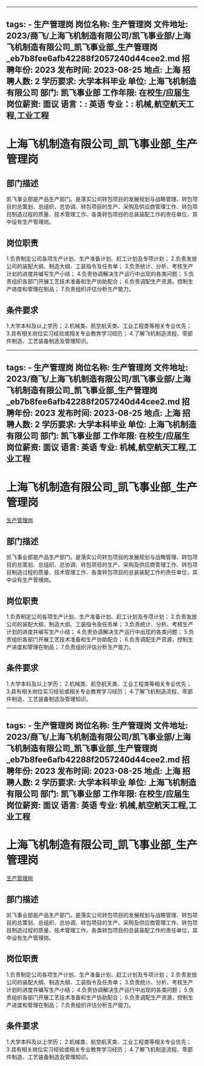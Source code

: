 
---
tags:
    - 生产管理岗
岗位名称: 生产管理岗
文件地址: 2023/商飞/上海飞机制造有限公司/凯飞事业部/上海飞机制造有限公司_凯飞事业部_生产管理岗_eb7b8fee6afb42288f2057240d44cee2.md
招聘年份: 2023
发布时间: 2023-08-25
地点: 上海
招聘人数: 2
学历要求: 大学本科毕业
单位: 上海飞机制造有限公司
部门: 凯飞事业部
工作年限: 在校生/应届生
岗位薪资: 面议
语言：: 英语
专业：: 机械,航空航天工程,工业工程
---

# 上海飞机制造有限公司_凯飞事业部_生产管理岗

## 部门描述

凯飞事业部是产品生产部门。是落实公司转包项目的发展规划与战略管理、转包项目的总策划、总组织、总协调、转包项目的生产、采购及供应商管理工作、转包项目制造过程的质量、技术管理工作、各类转包项目的总装装配工作的责任单位，其中设有生产管理岗。

## 岗位职责

1.负责制定公司各项生产计划、生产准备计划、赶工计划及专项计划；
 2.负责发放公司的装配大纲、制造大纲、工装指令及任务单；
 3.负责统计、分析、考核生产计划的进度并编写生产小结；
 4.负责协调解决生产运行中出现的各类问题；
 5.负责组织各部门开展工艺技术准备和生产协助配合；
 6.负责调配生产资源，控制生产进度和管理在制品；
 7.负责组织评估分析生产能力。

 ## 条件要求

1.大学本科及以上学历；
 2.机械类、航空航天类、工业工程类等相关专业优先；
 3.具有相关岗位实习经验或相关专业教育学习经历；
 4.了解飞机制造流程、零部件制造、工艺装备制造及管理知识。

---
tags:
    - 生产管理岗
岗位名称: 生产管理岗
文件地址: 2023/商飞/上海飞机制造有限公司/凯飞事业部/上海飞机制造有限公司_凯飞事业部_生产管理岗_eb7b8fee6afb42288f2057240d44cee2.md
招聘年份: 2023
发布时间: 2023-08-25
地点: 上海
招聘人数: 2
学历要求: 大学本科毕业
单位: 上海飞机制造有限公司
部门: 凯飞事业部
工作年限: 在校生/应届生
岗位薪资: 面议
语言: 英语
专业: 机械,航空航天工程,工业工程
---

# 上海飞机制造有限公司_凯飞事业部_生产管理岗

[生产管理岗](http://zhaopin.comac.cc/zp/ct/out/position/positionDetail?planid=eb7b8fee6afb42288f2057240d44cee2)

## 部门描述

凯飞事业部是产品生产部门。是落实公司转包项目的发展规划与战略管理、转包项目的总策划、总组织、总协调、转包项目的生产、采购及供应商管理工作、转包项目制造过程的质量、技术管理工作、各类转包项目的总装装配工作的责任单位，其中设有生产管理岗。

## 岗位职责

1.负责制定公司各项生产计划、生产准备计划、赶工计划及专项计划；
 2.负责发放公司的装配大纲、制造大纲、工装指令及任务单；
 3.负责统计、分析、考核生产计划的进度并编写生产小结；
 4.负责协调解决生产运行中出现的各类问题；
 5.负责组织各部门开展工艺技术准备和生产协助配合；
 6.负责调配生产资源，控制生产进度和管理在制品；
 7.负责组织评估分析生产能力。

 ## 条件要求

1.大学本科及以上学历；
 2.机械类、航空航天类、工业工程类等相关专业优先；
 3.具有相关岗位实习经验或相关专业教育学习经历；
 4.了解飞机制造流程、零部件制造、工艺装备制造及管理知识。

---
tags:
    - 生产管理岗
岗位名称: 生产管理岗
文件地址: 2023/商飞/上海飞机制造有限公司/凯飞事业部/上海飞机制造有限公司_凯飞事业部_生产管理岗_eb7b8fee6afb42288f2057240d44cee2.md
招聘年份: 2023
发布时间: 2023-08-25
地点: 上海
招聘人数: 2
学历要求: 大学本科毕业
单位: 上海飞机制造有限公司
部门: 凯飞事业部
工作年限: 在校生/应届生
岗位薪资: 面议
语言: 英语
专业: 机械,航空航天工程,工业工程
---

# 上海飞机制造有限公司_凯飞事业部_生产管理岗

[生产管理岗](http://zhaopin.comac.cc/zp/ct/out/position/positionDetail?planid=eb7b8fee6afb42288f2057240d44cee2)


## 部门描述

凯飞事业部是产品生产部门。是落实公司转包项目的发展规划与战略管理、转包项目的总策划、总组织、总协调、转包项目的生产、采购及供应商管理工作、转包项目制造过程的质量、技术管理工作、各类转包项目的总装装配工作的责任单位，其中设有生产管理岗。

## 岗位职责

1.负责制定公司各项生产计划、生产准备计划、赶工计划及专项计划；
 2.负责发放公司的装配大纲、制造大纲、工装指令及任务单；
 3.负责统计、分析、考核生产计划的进度并编写生产小结；
 4.负责协调解决生产运行中出现的各类问题；
 5.负责组织各部门开展工艺技术准备和生产协助配合；
 6.负责调配生产资源，控制生产进度和管理在制品；
 7.负责组织评估分析生产能力。

 ## 条件要求

1.大学本科及以上学历；
 2.机械类、航空航天类、工业工程类等相关专业优先；
 3.具有相关岗位实习经验或相关专业教育学习经历；
 4.了解飞机制造流程、零部件制造、工艺装备制造及管理知识。
